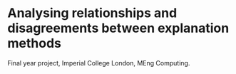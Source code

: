 # Analysing relationships and disagreements between explanation methods

Final year project, Imperial College London, MEng Computing.
